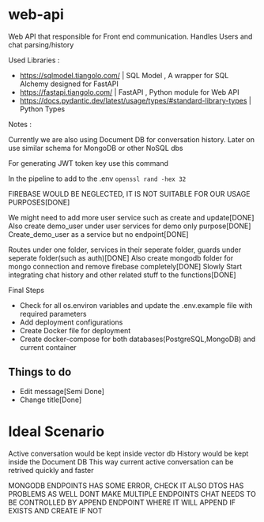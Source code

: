 # web-api
Web API that responsible for Front end communication. Handles Users and chat parsing/history

Used Libraries : 

- https://sqlmodel.tiangolo.com/ | SQL Model , A wrapper for SQL Alchemy designed for FastAPI
- https://fastapi.tiangolo.com/ | FastAPI , Python module for Web API
- https://docs.pydantic.dev/latest/usage/types/#standard-library-types | Python Types

Notes :

Currently we are also using Document DB for conversation history.
Later on use similar schema for MongoDB or other NoSQL dbs

For generating JWT token key use this command

In the pipeline to add to the .env
`openssl rand -hex 32`


FIREBASE WOULD BE NEGLECTED, IT IS NOT SUITABLE FOR OUR USAGE PURPOSES[DONE]

We might need to add more user service such as create and update[DONE]
Also create demo_user under user services for demo only purpose[DONE]
Create_demo_user as a  service but no endpoint[DONE]

Routes under one folder, services in their seperate folder, guards under seperate folder(such as auth)[DONE]
Also create mongodb folder for mongo connection and remove firebase completely[DONE]
Slowly Start integrating chat history and other related stuff to the functions[DONE]

Final Steps 
- Check for all os.environ variables and update the .env.example file with required parameters
- Add deployment configurations
- Create Docker file for deployment
- Create docker-compose for both databases(PostgreSQL,MongoDB) and current container

## Things to do
- Edit message[Semi Done]
- Change title[Done]

# Ideal Scenario

Active conversation would be kept inside vector db
History would be kept inside the Document DB
This way current active conversation can be retrived quickly and faster

MONGODB ENDPOINTS HAS SOME ERROR, CHECK IT
ALSO DTOS HAS PROBLEMS AS WELL
DONT MAKE MULTIPLE ENDPOINTS
CHAT NEEDS TO BE CONTROLLED BY APPEND ENDPOINT WHERE IT WILL APPEND IF EXISTS AND CREATE IF NOT